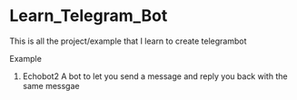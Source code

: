 # Learn_Telegram_Bot
This is all the project/example that I learn to create telegrambot

Example
1. Echobot2
A bot to let you send a message and reply you back with the same messgae
